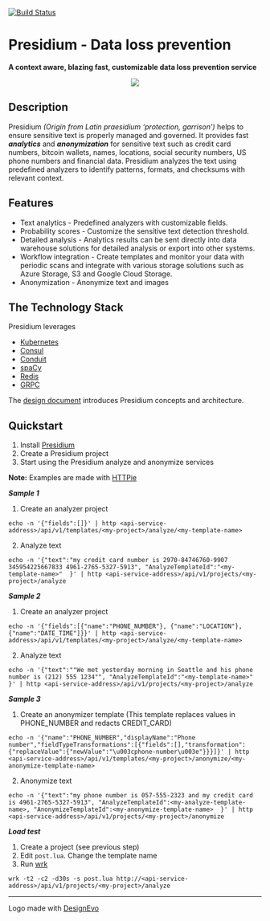 [![Build Status](https://travis-ci.org/presidium-io/presidium.svg?branch=development)](https://travis-ci.org/presidium-io/presidium)


# Presidium - Data loss prevention
**A context aware, blazing fast, customizable data loss prevention service**

<p align="center">
  <img src="https://user-images.githubusercontent.com/17064840/41805986-5a1c396a-76bc-11e8-986f-26dd73485e6c.png">
</p>

## Description

Presidium *(Origin from Latin praesidium ‘protection, garrison’)* helps to ensure sensitive text is properly managed and governed. It provides fast ***analytics*** and ***anonymization*** for sensitive text such as credit card numbers, bitcoin wallets, names, locations, social security numbers, US phone numbers and financial data. 
Presidium analyzes the text using predefined analyzers to identify patterns, formats, and checksums with relevant context. 

## Features

* Text analytics - Predefined analyzers with customizable fields.
* Probability scores - Customize the sensitive text detection threshold.
* Detailed analysis - Analytics results can be sent directly into data warehouse solutions for detailed analysis or export into other systems.
* Workflow integration -  Create templates and monitor your data with periodic scans and integrate with various storage solutions such as Azure Storage, S3 and Google Cloud Storage.
* Anonymization - Anonymize text and images

## The Technology Stack
Presidium leverages 

* [Kubernetes](https://kubernetes.io/)
* [Consul](https://www.consul.io/)
* [Conduit](https://conduit.io/)
* [spaCy](https://spacy.io/)
* [Redis](https://redis.io/)
* [GRPC](https://grpc.io)


The [design document](/docs/design.md) introduces Presidium concepts and architecture.

## Quickstart

1. Install [Presidium](docs/installation.md)
2. Create a Presidium project
3. Start using the Presidium analyze and anonymize services


**Note:** Examples are made with [HTTPie](https://httpie.org/)

***Sample 1***

1. Create an analyzer project
```
echo -n '{"fields":[]}' | http <api-service-address>/api/v1/templates/<my-project>/analyze/<my-template-name>
```

2. Analyze text
```
echo -n '{"text":"my credit card number is 2970-84746760-9907 345954225667833 4961-2765-5327-5913", "AnalyzeTemplateId":"<my-template-name>"  }' | http <api-service-address>/api/v1/projects/<my-project>/analyze
```

***Sample 2***

1. Create an analyzer project
```
echo -n '{"fields":[{"name":"PHONE_NUMBER"}, {"name":"LOCATION"}, {"name":"DATE_TIME"]}}' | http <api-service-address>/api/v1/templates/<my-project>/analyze/<my-template-name>
```

2. Analyze text
```
echo -n '{"text":""We met yesterday morning in Seattle and his phone number is (212) 555 1234"", "AnalyzeTemplateId":"<my-template-name>"  }' | http <api-service-address>/api/v1/projects/<my-project>/analyze
```

***Sample 3***

1. Create an anonymizer template (This template replaces values in PHONE_NUMBER and redacts CREDIT_CARD)
```
echo -n '{"name":"PHONE_NUMBER","displayName":"Phone number","fieldTypeTransformations":[{"fields":[],"transformation":{"replaceValue":{"newValue":"\u003cphone-number\u003e"}}}]}' | http <api-service-address>/api/v1/templates/<my-project>/anonymize/<my-anonymize-template-name>
```

2. Anonymize text
```
echo -n '{"text":"my phone number is 057-555-2323 and my credit card is 4961-2765-5327-5913", "AnalyzeTemplateId":<my-analyze-template-name>, "AnonymizeTemplateId":<my-anonymize-template-name>  }' | http <api-service-address>/api/v1/projects/<my-project>/anonymize
```

***Load test***

1. Create a project (see previous step)
2. Edit  `post.lua`. Change the template name
3. Run [wrk](https://github.com/wg/wrk)

```
wrk -t2 -c2 -d30s -s post.lua http://<api-service-address>/api/v1/projects/<my-project>/analyze
```


<hr>
<div>Logo made with <a href="https://www.designevo.com/en/" title="Free Online Logo Maker">DesignEvo</a></div>


